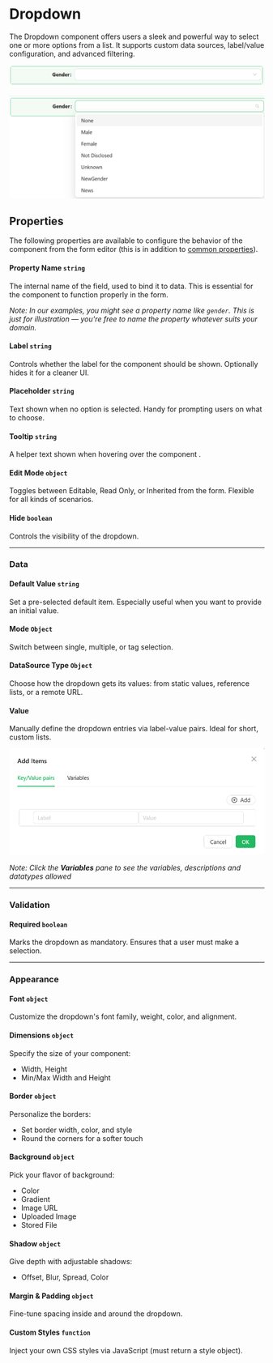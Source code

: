 # Dropdown

The Dropdown component offers users a sleek and powerful way to select one or more options from a list. It supports custom data sources, label/value configuration, and advanced filtering.

![Image](../images/dropdown1.png)

![Image](../images/dropdown2.png)

## **Properties**

The following properties are available to configure the behavior of the component from the form editor (this is in addition to [common properties](/docs/front-end-basics/form-components/common-component-properties)).

#### **Property Name** ``string``

The internal name of the field, used to bind it to data. This is essential for the component to function properly in the form.

*Note: In our examples, you might see a property name like ``gender``. This is just for illustration — you're free to name the property whatever suits your domain.*

#### **Label** ``string``

Controls whether the label for the component should be shown. Optionally hides it for a cleaner UI.

#### **Placeholder** ``string``

Text shown when no option is selected. Handy for prompting users on what to choose.

#### **Tooltip** ``string``

A helper text shown when hovering over the component .

#### **Edit Mode** ``object``

Toggles between Editable, Read Only, or Inherited from the form. Flexible for all kinds of scenarios.

#### **Hide** ``boolean``

Controls the visibility of the dropdown.

___

### Data

#### **Default Value** ``string``

Set a pre-selected default item. Especially useful when you want to provide an initial value.

#### **Mode** ``Object``

Switch between single, multiple, or tag selection.

#### **DataSource Type** ``Object``

Choose how the dropdown gets its values: from static values, reference lists, or a remote URL.

#### **Value** 

Manually define the dropdown entries via label-value pairs. Ideal for short, custom lists.

![Image](../images/dropdown3.png)

*Note: Click the **Variables** pane to see the variables, descriptions and datatypes allowed*

___

### Validation

#### **Required** ``boolean``

Marks the dropdown as mandatory. Ensures that a user must make a selection.

___

### Appearance

#### **Font** ``object`` 

Customize the dropdown's font family, weight, color, and alignment.

#### **Dimensions** ``object`` 

Specify the size of your component:
- Width, Height
- Min/Max Width and Height

#### **Border** ``object`` 

Personalize the borders:
- Set border width, color, and style
- Round the corners for a softer touch

#### **Background** ``object``

Pick your flavor of background:

- Color
- Gradient
- Image URL
- Uploaded Image
- Stored File

#### **Shadow** ``object`` 

Give depth with adjustable shadows:

- Offset, Blur, Spread, Color

#### **Margin & Padding** ``object``

Fine-tune spacing inside and around the dropdown.

####  **Custom Styles** ``function``

Inject your own CSS styles via JavaScript (must return a style object).

